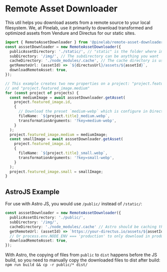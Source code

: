 # Remote Asset Downloader

This util helps you download assets from a remote source to your local filesystem. We, at Pinelab, use it primarily to download transformed and optimized assets from Vendure and Directus for our static sites.

```ts
import { RemoteAssetDownloader } from '@pinelab/remote-asset-downloader';
const asssetDownloader = new RemoteAssetDownloader({
  publicAssetDirectory: './static/', // "static" is the folder where images should remain in Gridsome for example
  subDirectory: '/img/', // The subdirectory can be anything you want
  cacheDirectory: './node_modules/.cache', // The cache directory is used to store the downloaded assets. Netlify caches node_modules by default
  getRemoteUrl: (assetId) => `${directusUrl}/assets/${assetId}`,
  downloadRemoteAsset: true,
});

// This example creates two new properties on a project: "project.featured_image.small"
// and "project.featured_image.medium"
for (const project of projects) {
  const mediumImage = await asssetDownloader.getAsset(
    project.featured_image.id,
    {
      // Download the preset `medium-webp` which is configure in Directus
      fileName: `${project.title}_medium.webp`,
      transformationArguments: '?key=medium-webp',
    }
  );
  project.featured_image.medium = mediumImage;
  const smallImage = await asssetDownloader.getAsset(
    project.featured_image.id,
    {
      fileName: `${project.title}_small.webp`,
      transformationArguments: '?key=small-webp',
    }
  );
  project.featured_image.small = smallImage;
}
```

## AstroJS Example

For use with Astro JS, you would use `/public/` instead of `/static/`:

```ts
const asssetDownloader = new RemoteAssetDownloader({
  publicAssetDirectory: './public/',
  subDirectory: '/img/',
  cacheDirectory: './node_modules/.cache' // Astro should be caching this dir
  getRemoteUrl: (assetId) => `https://your-directus.io/assets/${assetId}`,
  // Or process.env.NODE_ENV === 'production' to only download in production
  downloadRemoteAsset: true,
});
```

With Astro, the copying of files from `public` to `dist` happens before the JS build, so you need to manually copy the downloaded files to dist after build: `npm run build && cp -r public/* dist/`
